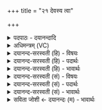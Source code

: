 +++
title = "२१ देवस्य त्वा"

+++
<details><summary>पदपाठः - दयानन्दादि</summary>

दे॒वस्य॑। त्वा॒। स॒वि॒तुः। प्र॒स॒व इति॑ प्रऽस॒वे। अ॒श्विनोः॑। बा॒हुभ्या॒मिति॑ बा॒हुभ्या॑म्। पू॒ष्णः। हस्ता॑भ्याम्। सम्। व॒पा॒मि॒। सम्। आपः॑। ओष॑धीभिः। सम्। ओष॑धयः। रसे॑न। सम्। रे॒वतीः॑। जग॑तीभिः। पृ॒च्य॒न्ता॒म्। सम्। मधु॑मती॒रिति॒ मधु॑ऽमतीः। मधु॑मतीभि॒रिति॒ मधु॑ऽमतीभिः। पृ॒च्य॒न्ता॒म्। २१।
</details>

<details><summary>अधिमन्त्रम् (VC)</summary>

- यज्ञो देवता सर्वस्य
- परमेष्ठी प्रजापतिर्ऋषिः
- गायत्री, निचृत् पङ्क्तिः
- पञ्चमः
</details>

<details><summary>दयानन्द-सरस्वती (हि) - विषयः</summary>

जिन औषधियों से अन्न बनता है, वे यज्ञादि करने से कैसे शुद्ध होती हैं, इस विषय का उपदेश अगले मन्त्र में किया है ॥
</details>

<details><summary>दयानन्द-सरस्वती (हि) - पदार्थः</summary>

पदार्थान्वयभाषाः -  हे मनुष्यो ! जैसे मैं (सवितुः) सकल ऐश्वर्य्य के देनेवाले (देवस्य) परमेश्वर के (प्रसवे) उत्पन्न किये हुए प्रत्यक्ष संसार में, सूर्य्यलोक के प्रकाश में (अश्विनोः) सूर्य्य और भूमि के तेज की (बाहुभ्याम्) दृढ़ता से (पूष्णः) पुष्टि करनेवाले वायु के (हस्ताभ्याम्) प्राण और अपान से (त्वा) पूर्वोक्त तीन प्रकार के यज्ञ का (संवपामि) विस्तार करता हूँ, वैसे ही तुम भी उसको विस्तार से सिद्ध करो। जैसे इस उत्पन्न किये हुए संसार में (ओषधीभिः) यवादि ओषधियों से (आपः) जल और (ओषधयः) ओषधी (रसेन) आनन्दकारक रस से तथा (जगतीभिः) उत्तम ओषधियों से (रेवतीः) उत्तम जल और जैसे (मधुमतीभिः) अत्यन्त मधुर रसयुक्त ओषधियों से (मधुमतीः) अत्यन्त उत्तम रसरूप जल ये सब मिल कर वृद्धियुक्त होते हैं, वैसे हम सब लोगों को भी ओषधियों से जल और ओषधि, उत्तम जल से तथा सब उत्तम ओषधियों से उत्तम रसयुक्त जल तथा अत्युत्तम मधुर रसयुक्त ओषधियों से प्रशंसनीय रसरूप जल इन सबों को यथायोग्य परस्पर (संपृच्यन्ताम्) युक्ति से वैद्यक वा शिल्पशास्त्र की रीति से मेल करना चाहिये ॥२१॥
</details>

<details><summary>दयानन्द-सरस्वती (हि) - भावार्थः</summary>

भावार्थभाषाः -  इस मन्त्र में लुप्तोपमालङ्कार है। विद्वान् मनुष्यों को ईश्वर के उत्पन्न किये हुए सूर्य्य से प्रकाश को प्राप्त हुए इस संसार में अनेक प्रकार से संप्रयुक्त करने योग्य पदार्थों को मिलाने के योग्य पदार्थों से मेल कर के उक्त तीन प्रकार के यज्ञ का अनुष्ठान नित्य करना चाहिये। जैसे जल अपने रस से ओषधियों को बढ़ाता है और वे उत्तम रसयुक्त जल के संयोग से रोगनाश करने से सुखदायक होती हैं और जैसे ईश्वर कारण से कार्य्य को यथावत् रचता है तथा सूर्य्य सब जगत् को प्रकाशित करके और निरन्तर रस को भेदन करके पृथिवी आदि पदार्थों का आकर्षण करता है तथा वायु रस को धारण करके पृथिवी आदि पदार्थों को पुष्ट करता है, वैसे हम लोगों को भी यथावत् संस्कारयुक्त संयुक्त किये हुए पदार्थों से विद्वानों का सङ्ग तथा विद्या की उन्नति से वा होम शिल्प कार्य्यरूपी यज्ञों से वायु और वर्षा जल की शुद्धि सदा करनी चाहिये ॥२१॥
</details>

<details><summary>दयानन्द-सरस्वती (सं) - विषयः</summary>

ईश्वरेण याभ्य ओषधिभ्योऽन्नादिकं जायते, ताः कथं शुद्धा जायन्त इत्युपदिश्यते ॥
</details>

<details><summary>दयानन्द-सरस्वती (सं) - पदार्थः</summary>

पदार्थान्वयभाषाः -  हे मनुष्या ! यथाऽहं सवितुर्देवस्य परमात्मनः प्रसवे सवितृमण्डलस्य प्रकाशे चाश्विनोर्बाहुभ्यां पूष्णो हस्ताभ्यां यमिमं यज्ञं संवपामि। तथैव त्वा तं यूयमपि संवपत। यथैतस्मिन् प्रसवे प्रकाशे चौषधीभिराप ओषधयो रसेन। जगतीभी [रेवती] रेवत्यश्च संपृच्यन्ते। यथा च मधुमतीभिः [मधुमतीः] मधुमत्यः संपृच्यन्ते। तथैवौषधीभिरोषधय ओषधयो रसेन जगतीभिः सह रेवत्यश्चास्माभिः संपृच्यन्ताम्। एवं मधुमतीभिः सह मधुमत्यो नित्यं संपृच्यन्ताम् ॥२१॥
</details>

<details><summary>दयानन्द-सरस्वती (सं) - भावार्थः</summary>

भावार्थभाषाः -  अत्र लुप्तोपमालङ्कारः। विद्वद्भिर्मनुष्यैरीश्वरोत्पादिते सूर्य्यप्रकाशितेऽस्मिन् जगति बहुविधानां संप्रयोक्तव्यानां द्रव्याणां संप्रयोक्तुमर्हैर्बहुविधैर्द्रव्यैः सह संमेलनेन त्रिविधो यज्ञो नित्यमनुष्ठेयः। यथा जलं स्वरसेनौषधीर्वर्धयति, ता उत्तमरसयोगाद् रोगनाशकत्वेन सुखदायिन्यो भवन्ति, यथेश्वरः कारणात् कार्य्यं यथावद् रचयति, सूर्य्यः सर्वं जगत् प्रकाश्य सततं रसं भित्त्वा पृथिव्याद्याकर्षति, वायुश्च धारयित्वा पुष्णाति तथैवाऽस्माभिरपि यथावत् संस्कृतैः संप्रयोजितैर्द्रव्यैर्विद्वत्सङ्गविद्योन्नितिर्होमशिल्पाख्यैर्यज्ञैर्वायुवृष्टि-जलशुद्धयश्च सदैव कार्य्या इति ॥२१॥
</details>

<details><summary>सविता जोशी ← दयानन्दः (म) - भावार्थः</summary>

भावार्थभाषाः -  या मंत्रात लुप्तोपमालंकार आहे. विद्वान माणसांनी ईश्वराने निर्माण केलेल्या व सूर्यप्रकाशांनी युक्त असलेल्या या जगात अनेक वस्तूंचे मिश्रण करून तीन प्रकारचे यज्ञ केले पाहिजेत. ज्याप्रमाणे जलाने वृक्षसंवर्धन होते व ते रोगनाशक ठरतात व जसे ईश्वर कारणांमुळे कार्य घडवून आणतो तसेच सूर्य जगाला प्रकाश देऊन रसभेदन करून पृथ्वी इत्यादी पदार्थांना आकर्षित करतो व वायू या रसाला धारण करून पृथ्वीला बलवान बनवितो. त्याप्रमाणेच आपणही संस्कारित पदार्थांचा उपयोग करून विद्वानांच्या संगतीने विद्येची वाढ करावी व अग्निहोत्र इत्यादी कौशल्ययुक्त कार्यरूपी यज्ञांनी वायू आणि वृष्टिजलाची शुद्धी करावी.
</details>